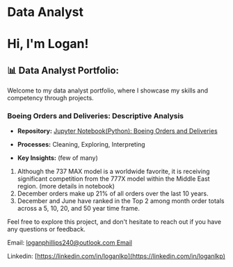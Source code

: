 # Data Analyst

# Hi, I'm Logan!

## 📊 Data Analyst Portfolio:

Welcome to my data analyst portfolio, where I showcase my skills and competency through projects.

### Boeing Orders and Deliveries: Descriptive Analysis

- **Repository:** [Jupyter Notebook(Python): Boeing Orders and Deliveries](https://github.com/logankade/BoeingOrdersDeliveries/blob/main/Boeing%20Orders%20and%20Deliveries%20Jupyter.ipynb)

- **Processes:** Cleaning, Exploring, Interpreting
  
- **Key Insights:** (few of many)
 1. Although the 737 MAX model is a worldwide favorite, it is receiving significant competition from the 777X model within the Middle East region. (more details in notebook)
 2. December orders make up 21% of all orders over the last 10 years.
 3. December and June have ranked in the Top 2 among month order totals across a 5, 10, 20, and 50 year time frame.





Feel free to explore this project, and don't hesitate to reach out if you have any questions or feedback.

Email: [loganphillips240@outlook.com Email](loganphillips240@outlook.com)

Linkedin: [https://linkedin.com/in/loganlkp](https://linkedin.com/in/loganlkp)
